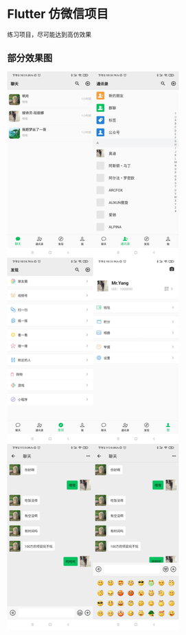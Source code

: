 # Flutter 仿微信项目
 练习项目，尽可能达到高仿效果


## 部分效果图

<img src="https://raw.githubusercontent.com/error-code/chat/main/img/1.jpg" width = "200" alt="消息" align="center" /><img src="https://raw.githubusercontent.com/error-code/chat/main/img/2.jpg" width = "200" alt="通讯录" align="center" /><img src="https://raw.githubusercontent.com/error-code/chat/main/img/3.jpg" width = "200" alt="发现" align="center" /><img src="https://raw.githubusercontent.com/error-code/chat/main/img/4.jpg" width = "200" alt="我" align="center" /><img src="https://raw.githubusercontent.com/error-code/chat/main/img/5.jpg" width = "200" alt="聊天1" align="center" /><img src="https://raw.githubusercontent.com/error-code/chat/main/img/6.jpg" width = "200" alt="聊天2" align="center" />